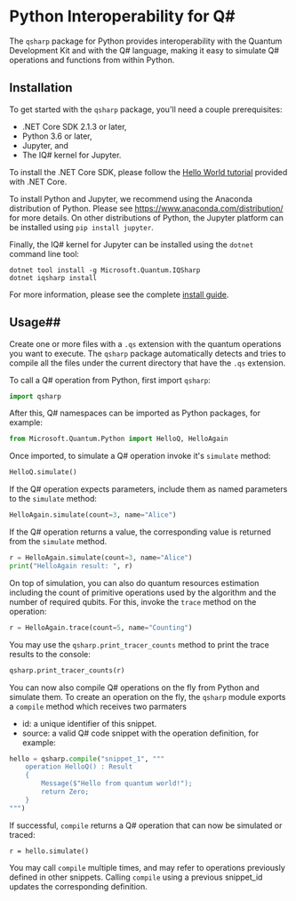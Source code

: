 # Python Interoperability for Q# #

The `qsharp` package for Python provides interoperability with the Quantum Development Kit and with the Q# language, making it easy to simulate Q# operations and functions from within Python.

## Installation ##

To get started with the `qsharp` package, you'll need a couple prerequisites:

- .NET Core SDK 2.1.3 or later,
- Python 3.6 or later,
- Jupyter, and
- The IQ# kernel for Jupyter.

To install the .NET Core SDK, please follow the [Hello World tutorial](https://dotnet.microsoft.com/learn/dotnet/hello-world-tutorial/intro) provided with .NET Core.

To install Python and Jupyter, we recommend using the Anaconda distribution of Python.
Please see https://www.anaconda.com/distribution/ for more details.
On other distributions of Python, the Jupyter platform can be installed using `pip install jupyter`.

Finally, the IQ# kernel for Jupyter can be installed using the `dotnet` command line tool:

```
dotnet tool install -g Microsoft.Quantum.IQSharp
dotnet iqsharp install
```

For more information, please see the complete [install guide](https://docs.microsoft.com/quantum/install-guide/).

## Usage##

Create one or more files with a `.qs` extension with the quantum operations you want to execute.
The `qsharp` package automatically detects and tries to compile all the files under the current directory that have the  `.qs` extension.

To call a Q# operation from Python, first import `qsharp`:
```python
import qsharp
```

After this, Q# namespaces can be imported as Python packages, for example:
```python
from Microsoft.Quantum.Python import HelloQ, HelloAgain
```

Once imported, to simulate a Q# operation invoke it's `simulate` method:
```python
HelloQ.simulate()
```

If the Q# operation expects parameters, include them as named parameters to the `simulate` method:
```python
HelloAgain.simulate(count=3, name="Alice")
```

If the Q# operation returns a value, the corresponding value is returned from the `simulate` method.
```python
r = HelloAgain.simulate(count=3, name="Alice")
print("HelloAgain result: ", r)
```

On top of simulation, you can also do quantum resources estimation including 
the count of primitive operations used by the algorithm and the number of required qubits.
For this, invoke the `trace` method on the operation:
```python
r = HelloAgain.trace(count=5, name="Counting")
```

You may use the `qsharp.print_tracer_counts` method to print the trace results to the console:
```python
qsharp.print_tracer_counts(r)
```


You can now also compile Q# operations on the fly from Python
and simulate them.
To create an operation on the fly, the `qsharp` module exports a `compile` method which receives two parmaters
* id: a unique identifier of this snippet.
* source: a valid Q# code snippet with the operation definition, for example:
```python
hello = qsharp.compile("snippet_1", """
    operation HelloQ() : Result
    {
        Message($"Hello from quantum world!"); 
        return Zero;
    }
""")
```

If successful, `compile` returns a Q# operation that can now be simulated or traced:
```
r = hello.simulate()
```

You may call `compile` multiple times, and may refer to operations previously defined in other snippets. 
Calling `compile` using a previous snippet_id updates the corresponding definition.
